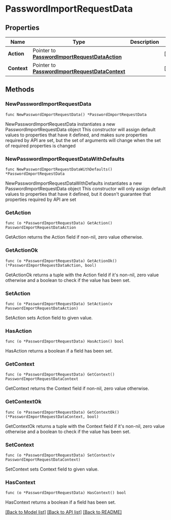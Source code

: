 # PasswordImportRequestData

## Properties

Name | Type | Description | Notes
------------ | ------------- | ------------- | -------------
**Action** | Pointer to [**PasswordImportRequestDataAction**](PasswordImportRequestDataAction.md) |  | [optional] 
**Context** | Pointer to [**PasswordImportRequestDataContext**](PasswordImportRequestDataContext.md) |  | [optional] 

## Methods

### NewPasswordImportRequestData

`func NewPasswordImportRequestData() *PasswordImportRequestData`

NewPasswordImportRequestData instantiates a new PasswordImportRequestData object
This constructor will assign default values to properties that have it defined,
and makes sure properties required by API are set, but the set of arguments
will change when the set of required properties is changed

### NewPasswordImportRequestDataWithDefaults

`func NewPasswordImportRequestDataWithDefaults() *PasswordImportRequestData`

NewPasswordImportRequestDataWithDefaults instantiates a new PasswordImportRequestData object
This constructor will only assign default values to properties that have it defined,
but it doesn't guarantee that properties required by API are set

### GetAction

`func (o *PasswordImportRequestData) GetAction() PasswordImportRequestDataAction`

GetAction returns the Action field if non-nil, zero value otherwise.

### GetActionOk

`func (o *PasswordImportRequestData) GetActionOk() (*PasswordImportRequestDataAction, bool)`

GetActionOk returns a tuple with the Action field if it's non-nil, zero value otherwise
and a boolean to check if the value has been set.

### SetAction

`func (o *PasswordImportRequestData) SetAction(v PasswordImportRequestDataAction)`

SetAction sets Action field to given value.

### HasAction

`func (o *PasswordImportRequestData) HasAction() bool`

HasAction returns a boolean if a field has been set.

### GetContext

`func (o *PasswordImportRequestData) GetContext() PasswordImportRequestDataContext`

GetContext returns the Context field if non-nil, zero value otherwise.

### GetContextOk

`func (o *PasswordImportRequestData) GetContextOk() (*PasswordImportRequestDataContext, bool)`

GetContextOk returns a tuple with the Context field if it's non-nil, zero value otherwise
and a boolean to check if the value has been set.

### SetContext

`func (o *PasswordImportRequestData) SetContext(v PasswordImportRequestDataContext)`

SetContext sets Context field to given value.

### HasContext

`func (o *PasswordImportRequestData) HasContext() bool`

HasContext returns a boolean if a field has been set.


[[Back to Model list]](../README.md#documentation-for-models) [[Back to API list]](../README.md#documentation-for-api-endpoints) [[Back to README]](../README.md)


